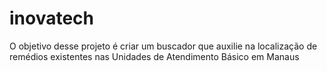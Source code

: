 # inovatech
O objetivo desse projeto é criar um buscador que auxilie na localização de remédios existentes nas Unidades de Atendimento Básico em Manaus
